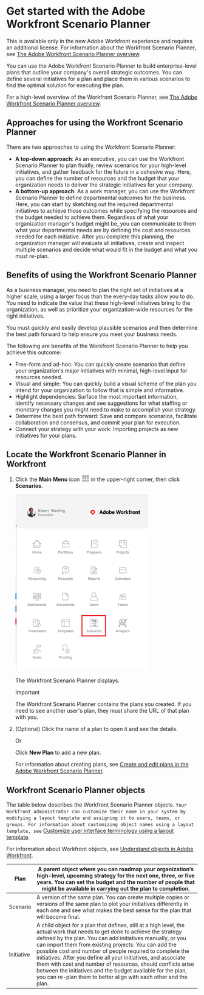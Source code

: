 

# Get started with the Adobe Workfront Scenario Planner

This is available only in the new Adobe Workfront experience and requires an additional license. For information about the Workfront Scenario Planner, see [The Adobe Workfront Scenario Planner overview](../scenario-planner/scenario-planner-overview.md). 

You can use the Adobe Workfront Scenario Planner to build enterprise-level plans that outline your company's overall strategic outcomes. You can define several initiatives for a plan and place them in various scenarios to find the optimal solution for executing the plan.

For a high-level overview of the Workfront Scenario Planner, see [The Adobe Workfront Scenario Planner overview](../scenario-planner/scenario-planner-overview.md).

## Approaches for using the Workfront Scenario Planner

There are two approaches to using the Workfront Scenario Planner:

* **A top-down approach**: As an executive, you can use the Workfront Scenario Planner to plan fluidly, review scenarios for your high-level initiatives, and gather feedback for the future in a cohesive way. Here, you can define the number of resources and the budget that your organization needs to deliver the strategic initiatives for your company. 
* **A bottom-up approach**: As a work manager, you can use the Workfront Scenario Planner to define departmental outcomes for the business. Here, you can start by sketching out the required departmental initiatives to achieve those outcomes while specifying the resources and the budget needed to achieve them. Regardless of what your organization manager's budget might be, you can communicate to them what your departmental needs are by defining the cost and resources needed for each initiative. After you complete this planning, the organization manager will evaluate all initiatives, create and inspect multiple scenarios and decide what would fit in the budget and what you must re-plan.

## Benefits of using the Workfront Scenario Planner

As a business manager, you need to plan the right set of initiatives at a higher scale, using a larger focus than the every-day tasks allow you to do. You need to indicate the value that these high-level initiatives bring to the organization, as well as prioritize your organization-wide resources for the right initiatives.

You must quickly and easily develop plausible scenarios and then determine the best path forward to help ensure you meet your business needs.

The following are benefits of the Workfront Scenario Planner to help you achieve this outcome:

* Free-form and ad-hoc: You can quickly create scenarios that define your organization's major initiatives with minimal, high-level input for resources needed.
* Visual and simple: You can quickly build a visual scheme of the plan you intend for your organization to follow that is simple and informative.
* Highlight dependencies: Surface the most important information, identify necessary changes and see suggestions for what staffing or monetary changes you might need to make to accomplish your strategy. 
* Determine the best path forward: Save and compare scenarios, facilitate collaboration and consensus, and commit your plan for execution. 
* Connect your strategy with your work: Importing projects as new initiatives for your plans.

## Locate the Workfront Scenario Planner in Workfront

1. Click the **Main Menu** icon ![](assets/main-menu-icon.png) in the upper-right corner, then click **Scenarios**.

   ![](assets/scenarios-main-menu-highlighted-350x463.png)

   The Workfront Scenario Planner displays.

   >[!IMPORTANT]
   >
   >The Workfront Scenario Planner contains the plans you created. If you need to see another user's plan, they must share the URL of that plan with you.

1. (Optional) Click the name of a plan to open it and see the details.

   Or

   Click **New Plan** to add a new plan.

   For information about creating plans, see [Create and edit plans in the Adobe Workfront Scenario Planner](../scenario-planner/create-and-edit-plans.md).

## Workfront Scenario Planner objects

The table below describes the Workfront Scenario Planner objects. ```Your Workfront administrator can customize their name in your system by modifying a layout template and assigning it to users, teams, or groups. For information about customizing object names using a layout template, see``` [Customize user interface terminology using a layout template](../administration-and-setup/customize-workfront/use-layout-templates/customize-terminology.md).

For information about Workfront objects, see [Understand objects in Adobe Workfront](../workfront-basics/navigate-workfront/workfront-navigation/understand-objects.md). 

| Plan |A parent object where you can roadmap your organization’s high-level, upcoming strategy for the next one, three, or five years. You can set the budget and the number of people that might be available in carrying out the plan to completion. |
|---|---|
| Scenario |A version of the same plan. You can create multiple copies or versions of the same plan to plot your initiatives differently in each one and see what makes the best sense for the plan that will become final.  |
| Initiative |A child object for a plan that defines, still at a high level, the actual work that needs to get done to achieve the strategy defined by the plan. You can add initiatives manually, or you can import them from existing projects. You can add the possible cost and number of people required to complete the initiatives. After you define all your initiatives, and associate them with cost and number of resources, should conflicts arise between the initiatives and the budget available for the plan, you can re-plan them to better align with each other and the plan. |

